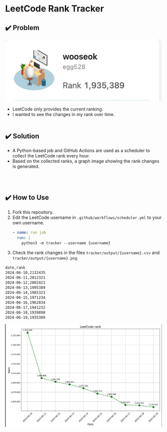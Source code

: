 # LeetCode Rank Tracker

## :heavy_check_mark: Problem

![leetcode_profile.jpg](docs/img/leetcode_profile.jpg)  
- LeetCode only provides the current ranking.
- I wanted to see the changes in my rank over time.
<br></br>

## :heavy_check_mark: Solution
- A Python-based job and GitHub Actions are used as a scheduler to collect the LeetCode rank every hour.
- Based on the collected ranks, a graph image showing the rank changes is generated.

<br></br>

## :heavy_check_mark: How to Use
1. Fork this repository.
2. Edit the LeetCode username in `.github/workflows/scheduler.yml` to your own username.
    ```yaml
    - name: run job
      run: |
        python3 -m tracker --username {username}
    ```
3. Check the rank changes in the files `tracker/output/{username}.csv` and `tracker/output/{username}.png`.
```
date,rank
2024-06-10,2132435
2024-06-11,2012321
2024-06-12,2002421
2024-06-13,1995389
2024-06-14,1985323
2024-06-15,1971234
2024-06-16,1962834
2024-06-17,1941232
2024-06-18,1939898
2024-06-19,1935389
```
![sample_ranking.jpg](docs/img/sample_ranking.jpg)